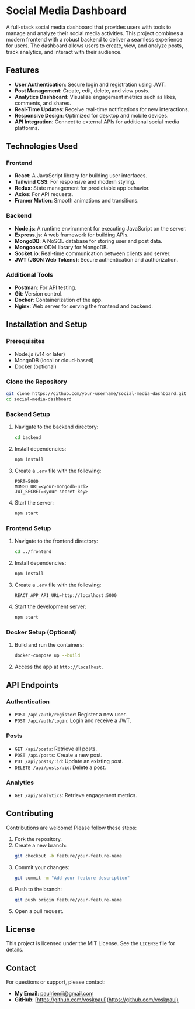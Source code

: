 # Social Media Dashboard

A full-stack social media dashboard that provides users with tools to manage and analyze their social media activities. This project combines a modern frontend with a robust backend to deliver a seamless experience for users. The dashboard allows users to create, view, and analyze posts, track analytics, and interact with their audience.

## Features

- **User Authentication**: Secure login and registration using JWT.
- **Post Management**: Create, edit, delete, and view posts.
- **Analytics Dashboard**: Visualize engagement metrics such as likes, comments, and shares.
- **Real-Time Updates**: Receive real-time notifications for new interactions.
- **Responsive Design**: Optimized for desktop and mobile devices.
- **API Integration**: Connect to external APIs for additional social media platforms.

## Technologies Used

### Frontend
- **React**: A JavaScript library for building user interfaces.
- **Tailwind CSS**: For responsive and modern styling.
- **Redux**: State management for predictable app behavior.
- **Axios**: For API requests.
- **Framer Motion**: Smooth animations and transitions.

### Backend
- **Node.js**: A runtime environment for executing JavaScript on the server.
- **Express.js**: A web framework for building APIs.
- **MongoDB**: A NoSQL database for storing user and post data.
- **Mongoose**: ODM library for MongoDB.
- **Socket.io**: Real-time communication between clients and server.
- **JWT (JSON Web Tokens)**: Secure authentication and authorization.

### Additional Tools
- **Postman**: For API testing.
- **Git**: Version control.
- **Docker**: Containerization of the app.
- **Nginx**: Web server for serving the frontend and backend.

## Installation and Setup

### Prerequisites
- Node.js (v14 or later)
- MongoDB (local or cloud-based)
- Docker (optional)

### Clone the Repository
```bash
git clone https://github.com/your-username/social-media-dashboard.git
cd social-media-dashboard
```

### Backend Setup
1. Navigate to the backend directory:
   ```bash
   cd backend
   ```
2. Install dependencies:
   ```bash
   npm install
   ```
3. Create a `.env` file with the following:
   ```env
   PORT=5000
   MONGO_URI=<your-mongodb-uri>
   JWT_SECRET=<your-secret-key>
   ```
4. Start the server:
   ```bash
   npm start
   ```

### Frontend Setup
1. Navigate to the frontend directory:
   ```bash
   cd ../frontend
   ```
2. Install dependencies:
   ```bash
   npm install
   ```
3. Create a `.env` file with the following:
   ```env
   REACT_APP_API_URL=http://localhost:5000
   ```
4. Start the development server:
   ```bash
   npm start
   ```

### Docker Setup (Optional)
1. Build and run the containers:
   ```bash
   docker-compose up --build
   ```
2. Access the app at `http://localhost`.

## API Endpoints

### Authentication
- `POST /api/auth/register`: Register a new user.
- `POST /api/auth/login`: Login and receive a JWT.

### Posts
- `GET /api/posts`: Retrieve all posts.
- `POST /api/posts`: Create a new post.
- `PUT /api/posts/:id`: Update an existing post.
- `DELETE /api/posts/:id`: Delete a post.

### Analytics
- `GET /api/analytics`: Retrieve engagement metrics.

## Contributing

Contributions are welcome! Please follow these steps:
1. Fork the repository.
2. Create a new branch:
   ```bash
   git checkout -b feature/your-feature-name
   ```
3. Commit your changes:
   ```bash
   git commit -m "Add your feature description"
   ```
4. Push to the branch:
   ```bash
   git push origin feature/your-feature-name
   ```
5. Open a pull request.

## License

This project is licensed under the MIT License. See the `LICENSE` file for details.

## Contact

For questions or support, please contact:
- **My    Email**: [paulriemii@gmail.com](mailto:paulriemii@gmail.com)
- **GitHub**: [https://github.com/voskpaul](https://github.com/voskpaul)

